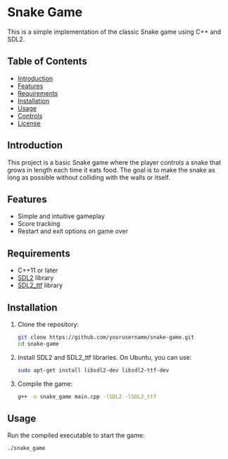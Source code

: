 # Snake Game

This is a simple implementation of the classic Snake game using C++ and SDL2.

## Table of Contents

- [Introduction](#introduction)
- [Features](#features)
- [Requirements](#requirements)
- [Installation](#installation)
- [Usage](#usage)
- [Controls](#controls)
- [License](#license)

## Introduction

This project is a basic Snake game where the player controls a snake that grows in length each time it eats food. The goal is to make the snake as long as possible without colliding with the walls or itself.

## Features

- Simple and intuitive gameplay
- Score tracking
- Restart and exit options on game over

## Requirements

- C++11 or later
- [SDL2](https://www.libsdl.org/) library
- [SDL2_ttf](https://www.libsdl.org/projects/SDL_ttf/) library

## Installation

1. Clone the repository:
    ```bash
    git clone https://github.com/yourusername/snake-game.git
    cd snake-game
    ```

2. Install SDL2 and SDL2_ttf libraries. On Ubuntu, you can use:
    ```bash
    sudo apt-get install libsdl2-dev libsdl2-ttf-dev
    ```

3. Compile the game:
    ```bash
    g++ -o snake_game main.cpp -lSDL2 -lSDL2_ttf
    ```

## Usage

Run the compiled executable to start the game:
```bash
./snake_game
